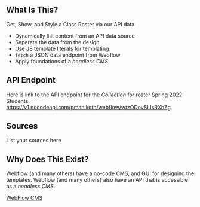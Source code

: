 ## What Is This? 
Get, Show, and Style a Class Roster via our API data

* Dynamically list content from an API data source
* Seperate the data from the design
* Use JS template literals for templating
* `fetch` a JSON data endpoint from Webflow
* Apply foundations of a _headless CMS_

## API Endpoint
Here is link to the API endpoint for the _Collection_ for roster Spring 2022 Students. 
https://v1.nocodeapi.com/pmanikoth/webflow/wtzODovSIJsRXhZg

## Sources
List your sources here

## Why Does This Exist? 
Webflow (and many others) have a no-code CMS, and GUI for designing the templates. Webflow (and many others) also have an API that is accessible as a _headless CMS_. 

[WebFlow CMS](https://university.webflow.com/lesson/intro-to-webflow-cms)
